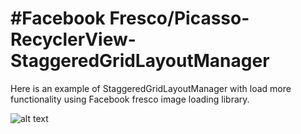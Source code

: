 # #Facebook Fresco/Picasso-RecyclerView-StaggeredGridLayoutManager

Here is an example of StaggeredGridLayoutManager with load more functionality using Facebook fresco image loading library.

![alt text](https://github.com/mistrydarshan99/StaggeredGridLayoutManager-Example/blob/master/image_1.png)
